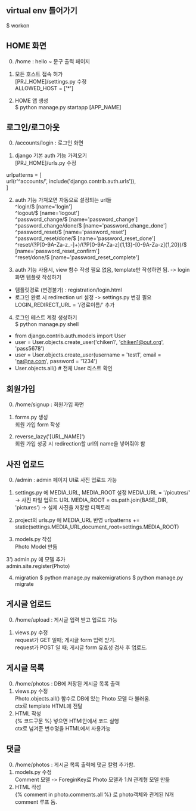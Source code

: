## virtual env 들어가기  
$ workon

## HOME 화면
0) /home : hello ~ 문구 출력 페이지


1) 모든 호스트 접속 허가  
[PRJ_HOME]/settings.py 수정  
ALLOWED_HOST = ['*']  
  
2) HOME 앱 생성  
$ python manage.py startapp [APP_NAME]
  

## 로그인/로그아웃
0) /accounts/login : 로그인 화면   


1) django 기본 auth 기능 가져오기  
[PRJ_HOME]/urls.py 수정  

urlpatterns = [  
  url(r'^accounts/', include('django.contrib.auth.urls')),  
]  


2) auth 기능 가져오면 자동으로 설정되는 url들  
^login/$ [name='login']  
^logout/$ [name='logout']  
^password_change/$ [name='password_change']  
^password_change/done/$ [name='password_change_done']  
^password_reset/$ [name='password_reset']  
^password_reset/done/$ [name='password_reset_done']  
^reset/(?P<uidb64>[0-9A-Za-z_\-]+)/(?P<token>[0-9A-Za-z]{1,13}-[0-9A-Za-z]{1,20})/$ [name='password_reset_confirm']  
^reset/done/$ [name='password_reset_complete']  

3) auth 기능 사용시, view 함수 작성 필요 없음, template만 작성하면 됨.  -> login 화면 템플릿 작성하기   

- 템플릿경로 (변경불가) : registration/login.html  
- 로그인 완료 시 redirection url 설정 -> settings.py 변경 필요  
LOGIN_REDIRECT_URL = '/경로이름/' 추가  


4) 로그인 테스트 계정 생성하기  
$ python manage.py shell  
- from django.contrib.auth.models import User  
- user = User.objects.create_user('chiken1', 'chiken1@out.org', 'pass5678')  
- user = User.objects.create_user(username = 'test1', email = 'na@na.com', password = '1234')  
- User.objects.all() # 전체 User 리스트 확인  

## 회원가입
0) /home/signup : 회원가입 화면   

1) forms.py 생성  
회원 가입 form 작성  

2) reverse_lazy('[URL_NAME]')  
회원 가입 성공 시 redirection할 url의 name을 넣어줘야 함  


## 사진 업로드
0) /admin : admin 페이지 UI로 사진 업로드 가능

1) settings.py 에 MEDIA_URL, MEDIA_ROOT 설정
MEDIA_URL = '/picutres/' -> 사진 파일 업로드 URL
MEDIA_ROOT = os.path.join(BASE_DIR, 'pictures') -> 실제 사진을 저장할 디렉토리

2) project의 urls.py 에 MEDIA_URL 반영
urlpatterns += static(settings.MEDIA_URL,document_root=settings.MEDIA_ROOT)

3) models.py 작성  
Photo Model 만듦

3') admin.py 에 모델 추가  
admin.site.register(Photo)

4) migration
$ python manage.py makemigrations
$ python manage.py migrate


## 게시글 업로드
0) /home/upload : 게시글 입력 받고 업로드 가능  

1) views.py 수정  
request가 GET 일때; 게시글 form 입력 받기.   
request가 POST 일 때; 게시글 form 유효성 검사 후 업로드. 


## 게시글 목록
0) /home/photos : DB에 저장된 게시글 목록 출력  
1) views.py 수정   
Photo.objects.all() 함수로 DB에 있는 Photo 모델 다 불러옴.   
ctx로 template HTML에 전달    
2) HTML 작성   
{% 코드구문 %} 넣으면 HTMl안에서 코드 실행  
ctx로 넘겨준 변수명을 HTML에서 사용가능  


## 댓글
0) /home/photos : 게시글 목록 출력에 댓글 칼럼 추가함.   
1) models.py 수정   
Comment 모델 -> ForeginKey로 Photo 모델과 1:N 관계형 모델 만듦  
2) HTML 작성   
{% comment in photo.comments.all %} 로 photo객체와 관계된 N개 comment 루프 돔.
